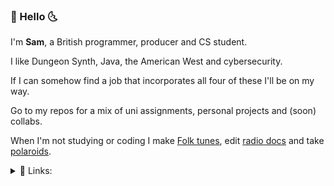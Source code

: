 ### 🌵 Hello 🌜

I'm **Sam**, a British programmer, producer and CS student.

I like Dungeon Synth, Java, the American West and cybersecurity.

If I can somehow find a job that incorporates all four of these I'll be on my way.

Go to my repos for a mix of uni assignments, personal projects and (soon) collabs.

When I'm not studying or coding I make [Folk tunes](https://www.aparanoidking.bandcamp.com), edit [radio docs](https://www.mixcloud.com/samuelcommander) and take [polaroids](https://www.instagram.com/p/B-hWgkspDnW/).

<details>
<summary>🔗 Links:</summary>
<br>
  
[Bandcamp](https://www.aparanoidking.bandcamp.com)
  
[Instagram](https://www.instagram.com/aparanoidking)
  
[Linkedin](https://www.linkedin.com/in/samuelcommander/)
  
</details>



<!---
Sam-Commander/Sam-Commander is a ✨ special ✨ repository because its `README.md` (this file) appears on your GitHub profile.
You can click the Preview link to take a look at your changes.
--->
